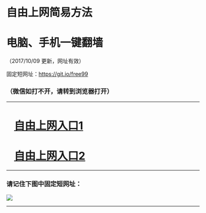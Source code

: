 ﻿# 自由上网简易方法

# 电脑、手机一键翻墙

（2017/10/09 更新，网址有效）

固定短网址：https://git.io/free99

### （微信如打不开，请转到浏览器打开）


***





# &nbsp;&nbsp; <a href="http://ft1643321256.fwq-tz-1001.info/fwqtz01.html?t=100900124740 " target="_blank">自由上网入口1</a>
# &nbsp;&nbsp; <a href="http://ft1219532738.fwq-tz-1002.info/fwqtz02.html?t=100900122302 " target="_blank">自由上网入口2</a>
***

### 请记住下图中固定短网址：

<img src="https://s3-us-west-2.amazonaws.com/fwq-1001/yjfq-20170905okok.png" /> 


***

